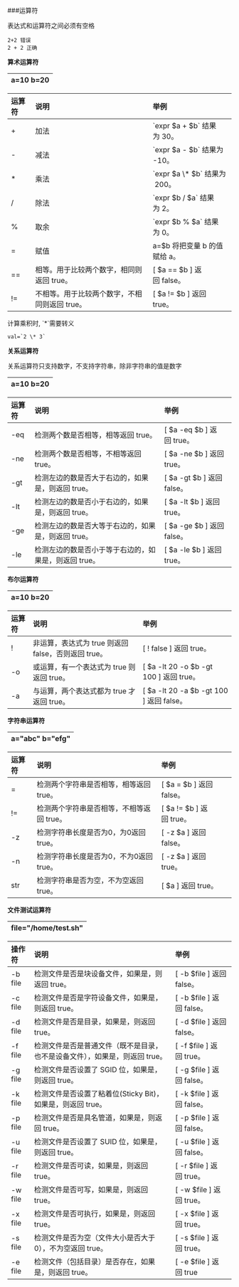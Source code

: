 \#\#\#运算符

表达式和运算符之间必须有空格

```
2+2 错误
2 + 2 正确
```



**算术运算符**

| a=10 b=20 |
| :--- |


| 运算符 | 说明 | 举例 |
| :--- | :--- | :--- |
| + | 加法 | \`expr $a + $b\` 结果为 30。 |
| - | 减法 | \`expr $a - $b\` 结果为 -10。 |
| \* | 乘法 | \`expr $a \\* $b\` 结果为  200。 |
| / | 除法 | \`expr $b / $a\` 结果为 2。 |
| % | 取余 | \`expr $b % $a\` 结果为 0。 |
| = | 赋值 | a=$b 将把变量 b 的值赋给 a。 |
| == | 相等。用于比较两个数字，相同则返回 true。 | \[ $a == $b \] 返回 false。 |
| != | 不相等。用于比较两个数字，不相同则返回 true。 | \[ $a != $b \] 返回 true。 |

计算乘积时, \`\*\`需要转义

    val=`2 \* 3`



**关系运算符**

关系运算符只支持数字，不支持字符串，除非字符串的值是数字

| a=10 b=20 |
| :--- |


| 运算符 | 说明 | 举例 |
| :--- | :--- | :--- |
| -eq | 检测两个数是否相等，相等返回 true。 | \[ $a -eq $b \] 返回 true。 |
| -ne | 检测两个数是否相等，不相等返回 true。 | \[ $a -ne $b \] 返回 true。 |
| -gt | 检测左边的数是否大于右边的，如果是，则返回 true。 | \[ $a -gt $b \] 返回 false。 |
| -lt | 检测左边的数是否小于右边的，如果是，则返回 true。 | \[ $a -lt $b \] 返回 true。 |
| -ge | 检测左边的数是否大等于右边的，如果是，则返回 true。 | \[ $a -ge $b \] 返回 false。 |
| -le | 检测左边的数是否小于等于右边的，如果是，则返回 true。 | \[ $a -le $b \] 返回 true。 |



**布尔运算符**

| a=10 b=20 |
| :--- |


| 运算符 | 说明 | 举例 |
| :--- | :--- | :--- |
| ! | 非运算，表达式为 true 则返回 false，否则返回 true。 | \[ ! false \] 返回 true。 |
| -o | 或运算，有一个表达式为 true 则返回 true。 | \[ $a -lt 20 -o $b -gt 100 \] 返回 true。 |
| -a | 与运算，两个表达式都为 true 才返回 true。 | \[ $a -lt 20 -a $b -gt 100 \] 返回 false。 |



**字符串运算符**

| a="abc" b="efg" |
| :--- |


| 运算符 | 说明 | 举例 |
| :--- | :--- | :--- |
| = | 检测两个字符串是否相等，相等返回 true。 | \[ $a = $b \] 返回 false。 |
| != | 检测两个字符串是否相等，不相等返回 true。 | \[ $a != $b \] 返回 true。 |
| -z | 检测字符串长度是否为0，为0返回 true。 | \[ -z $a \] 返回 false。 |
| -n | 检测字符串长度是否为0，不为0返回 true。 | \[ -z $a \] 返回 true。 |
| str | 检测字符串是否为空，不为空返回 true。 | \[ $a \] 返回 true。 |



**文件测试运算符**

| file="/home/test.sh" |
| :--- |


| 操作符 | 说明 | 举例 |
| :--- | :--- | :--- |
| -b file | 检测文件是否是块设备文件，如果是，则返回 true。 | \[ -b $file \] 返回 false。 |
| -c file | 检测文件是否是字符设备文件，如果是，则返回 true。 | \[ -b $file \] 返回 false。 |
| -d file | 检测文件是否是目录，如果是，则返回 true。 | \[ -d $file \] 返回 false。 |
| -f file | 检测文件是否是普通文件（既不是目录，也不是设备文件），如果是，则返回 true。 | \[ -f $file \] 返回 true。 |
| -g file | 检测文件是否设置了 SGID 位，如果是，则返回 true。 | \[ -g $file \] 返回 false。 |
| -k file | 检测文件是否设置了粘着位\(Sticky Bit\)，如果是，则返回 true。 | \[ -k $file \] 返回 false。 |
| -p file | 检测文件是否是具名管道，如果是，则返回 true。 | \[ -p $file \] 返回 false。 |
| -u file | 检测文件是否设置了 SUID 位，如果是，则返回 true。 | \[ -u $file \] 返回 false。 |
| -r file | 检测文件是否可读，如果是，则返回 true。 | \[ -r $file \] 返回 true。 |
| -w file | 检测文件是否可写，如果是，则返回 true。 | \[ -w $file \] 返回 true。 |
| -x file | 检测文件是否可执行，如果是，则返回 true。 | \[ -x $file \] 返回 true。 |
| -s file | 检测文件是否为空（文件大小是否大于0），不为空返回 true。 | \[ -s $file \] 返回 true。 |
| -e file | 检测文件（包括目录）是否存在，如果是，则返回 true。 | \[ -e $file \] 返回 true |



